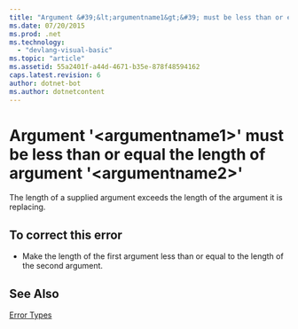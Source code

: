 ```yaml
---
title: "Argument &#39;&lt;argumentname1&gt;&#39; must be less than or equal the length of argument &#39;&lt;argumentname2&gt;&#39;"
ms.date: 07/20/2015
ms.prod: .net
ms.technology: 
  - "devlang-visual-basic"
ms.topic: "article"
ms.assetid: 55a2401f-a44d-4671-b35e-878f48594162
caps.latest.revision: 6
author: dotnet-bot
ms.author: dotnetcontent
---
```

# Argument &#39;&lt;argumentname1&gt;&#39; must be less than or equal the length of argument &#39;&lt;argumentname2&gt;&#39;
The length of a supplied argument exceeds the length of the argument it is replacing.  
  
## To correct this error  
  
-   Make the length of the first argument less than or equal to the length of the second argument.  
  
## See Also  
 [Error Types](../../visual-basic/programming-guide/language-features/error-types.md)
